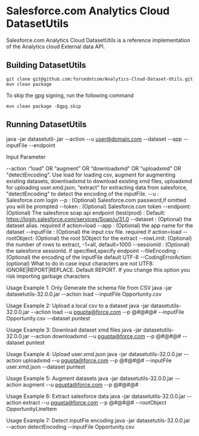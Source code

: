 #  Salesforce.com Analytics Cloud DatasetUtils

Salesforce.com Analytics Cloud DatasetUtils is a reference implementation of the Analytics cloud External data API. 

## Building DatasetUtils
    git clone git@github.com:forcedotcom/Analytics-Cloud-Dataset-Utils.git
    mvn clean package
    
To skip the gpg signing, run the following command

    mvn clean package -Dgpg.skip

## Running DatasetUtils

java -jar datasetutil-<version>.jar --action <action> --u <user@domain.com> --dataset <dataset> --app <app> --inputFile <inputFile> --endpoint <endPoint>

Input Parameter

--action  :“load” OR “augment” OR “downloadxmd” OR “uploadxmd” OR "detectEncoding". Use load for loading csv, augment for augmenting existing datasets, downloadxmd to download existing xmd files, uploadxmd for uploading user.xmd.json, “extract” for extracting data from salesforce, "detectEncoding" to detect the encoding of the inputFile.
--u       : Salesforce.com login
--p       : (Optional) Salesforce.com password,if omitted you will be prompted
--token   : (Optional) Salesforce.com token
--endpoint: (Optional) The salesforce soap api endpoint (test/prod)
          : Default: https://login.salesforce.com/services/Soap/u/31.0
--dataset : (Optional) the dataset alias. required if action=load
--app     : (Optional) the app name for the dataset
--inputFile : (Optional) the input csv file. required if action=load
--rootObject: (Optional) the root SObject for the extract
--rowLimit: (Optional) the number of rows to extract, -1=all, default=1000
--sessionId : (Optional) the salesforce sessionId. if specified,specify endpoint
--fileEncoding : (Optional) the encoding of the inputFile default UTF-8
--CodingErrorAction:(optional) What to do in case input characters are not UTF8: IGNORE|REPORT|REPLACE. Default REPORT. If you change this option you risk importing garbage characters


Usage Example 1: Only Generate the schema file from CSV
java -jar datasetutils-32.0.0.jar --action load --inputFile Opportunity.csv

Usage Example 2: Upload a local csv to a dataset
java -jar datasetutils-32.0.0.jar --action load --u pgupta@force.com --p @#@#@# --inputFile Opportunity.csv --dataset puntest

Usage Example 3: Download dataset xmd files
java -jar datasetutils-32.0.0.jar --action downloadxmd --u pgupta@force.com --p @#@#@# --dataset puntest

Usage Example 4: Upload user.xmd.json
java -jar datasetutils-32.0.0.jar --action uploadxmd --u pgupta@force.com --p @#@#@# --inputFile user.xmd.json --dataset puntest

Usage Example 5: Augment datasets
java -jar datasetutils-32.0.0.jar --action augment --u pgupta@force.com --p @#@#@#

Usage Example 6: Extract salesforce data
java -jar datasetutils-32.0.0.jar --action extract --u pgupta@force.com --p @#@#@# --rootObject OpportunityLineItem

Usage Example 7: Detect inputFie encoding
java -jar datasetutils-32.0.0.jar --action detectEncoding --inputFile Opportunity.csv

